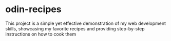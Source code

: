 # odin-recipes
This project is a simple yet effective demonstration of my web development skills, showcasing my favorite recipes and providing step-by-step instructions on how to cook them
